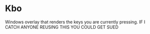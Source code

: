 # Kbo
Windows overlay that renders the keys you are currently pressing.
IF I CATCH ANYONE REUSING THIS YOU COULD GET SUED
